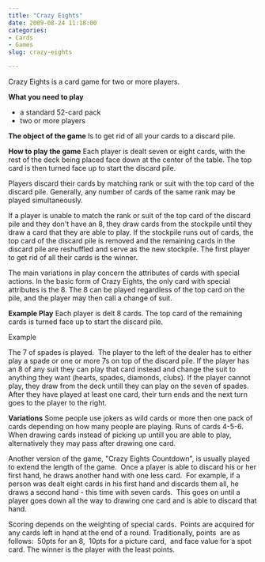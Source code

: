 ```yaml
---
title: "Crazy Eights"
date: 2009-08-24 11:18:00
categories:
- Cards
- Games
slug: crazy-eights

---
```


Crazy Eights is a card game for two or more players.

<strong>What you need to play</strong>
<ul>
	<li>a standard 52-card pack</li>
	<li>two or more players</li>
</ul>
<strong>The object of the game</strong>
Is to get rid of all your cards to a discard pile.

<strong>How to play the game</strong>
Each player is dealt seven or eight cards, with the rest of the deck being placed face down at the center of the table.
The top card is then turned face up to start the discard pile.

Players discard their cards by matching rank or suit with the top card of the discard pile.
Generally, any number of cards of the same rank may be played simultaneously.

If a player is unable to match the rank or suit of the top card of the discard pile and they don't have an 8, they draw cards from the stockpile until they draw a card that they are able to play.
If the stockpile runs out of cards, the top card of the discard pile is removed and the remaining cards in the discard pile are reshuffled and serve as the new stockpile.
The first player to get rid of all their cards is the winner.

The main variations in play concern the attributes of cards with special actions.
In the basic form of Crazy Eights, the only card with special attributes is the 8.
The 8 can be played regardless of the top card on the pile, and the player may then call a change of suit.

<strong>Example Play</strong>
Each player is delt 8 cards.
The top card of the remaining cards is turned face up to start the discard pile.

Example

The 7 of spades is played.  The player to the left of the dealer has to either play a spade or one or more 7s on top of the discard pile.
If the player has an 8 of any suit they can play that card instead and change the suit to anything they want (hearts, spades, diamonds, clubs).
If the player cannot play, they draw from the deck untill they can play on the seven of spades.
After they have played at least one card, their turn ends and the next turn goes to the player to the right.

<strong>Variations</strong>
Some people use jokers as wild cards or more then one pack of cards depending on how many people are playing.
Runs of cards 4-5-6.
When drawing cards instead of picking up untill you are able to play, alternatively they may pass after drawing one card.

Another version of the game, "Crazy Eights Countdown", is usually played to extend the length of the game.  Once a player is able to discard his or her first hand, he draws another hand with one less card.  For example, if a person was dealt eight cards in his first hand and discards them all, he draws a second hand - this time with seven cards.  This goes on until a player goes down all the way to drawing one card and is able to discard that hand.

Scoring depends on the weighting of special cards.  Points are acquired for any cards left in hand at the end of a round.
Traditionally, points  are as follows:  50pts for an 8,  10pts for a picture card,  and face value for a spot card.
The winner is the player with the least points.
